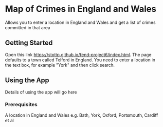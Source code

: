 # Map of Crimes in England and Wales

Allows you to enter a location in England and Wales and get a list of crimes committed in that area

## Getting Started

Open this link https://stottp.github.io/fend-project6/index.html. The page defaults to a town called Telford in England. You need to enter a location in the text box, for example "York" and then click search.

## Using the App

Details of using the app will go here

### Prerequisites

A location in England and Wales e.g. Bath, York, Oxford, Portsmouth, Cardiff et al
